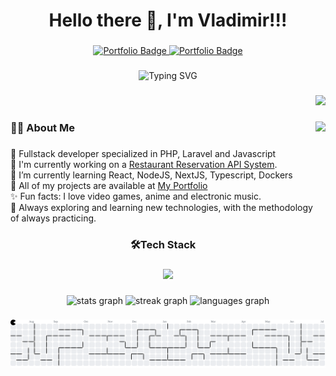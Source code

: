 <h1 align="center">Hello there 👋, I'm Vladimir!!!</h1>

###

<div align="center">
  <a href="https://vfh-portfolio.netlify.app/" target="_blank">
    <img src="https://img.shields.io/badge/PORTFOLIO-222222?style=for-the-badge&logoColor=1DCD9F" alt="Portfolio Badge"/>
  </a>
  <a href="https://www.linkedin.com/in/vladimir-faundezh/" target="_blank">
    <img src="https://img.shields.io/badge/LINKEDIN-0E76A8?style=for-the-badge" alt="Portfolio Badge"/>
  </a>
</div>

###

<div align="center">
  <img src="https://readme-typing-svg.herokuapp.com?font=Fira+Code&weight=200&size=22&pause=1000&width=435&lines=Fullstack+Developer+%7C+IT+Support" alt="Typing SVG" />
</div>

###

<div align="right">
  <img src="https://visitor-badge.laobi.icu/badge?page_id=vfaundez-dev.vfaundez-dev&left_color=darkslategrey&right_color=darkslateblue"  />
</div>

###

<img align="right" height="200" src="https://media3.giphy.com/media/v1.Y2lkPTc5MGI3NjExamQxeDRsZmg2MDFhaGRxYm5nMnJwOXJhZ2VneGwya21mN2h2bmllaiZlcD12MV9pbnRlcm5hbF9naWZfYnlfaWQmY3Q9Zw/lP8ezu4iNVmZYOZn3j/giphy.gif"  />

###

<h3 align="left">🧑‍💻 About Me</h3>

###

<p align="left">
  🚀 Fullstack developer specialized in PHP, Laravel and Javascript <br>
  🔨 I'm currently working on a <a href="https://github.com/vfaundez-dev/sistema_reserva_restaurantes" target="_blank">Restaurant Reservation API System</a>. <br>
  🌱 I’m currently learning React, NodeJS, NextJS, Typescript, Dockers <br>
  💼 All of my projects are available at <a href="https://vfh-portfolio.netlify.app/" target="_blank">My Portfolio</a> <br>
  ✨ Fun facts: I love video games, anime and electronic music. <br>
  🧠 Always exploring and learning new technologies, with the methodology of always practicing.
</p>

###

<h3 align="center">🛠️Tech Stack</h3>

###

<p align="center">
  <img
    src="https://skillicons.dev/icons?i=html,css,javascript,php,laravel,jquery,bootstrap,tailwindcss,mysql,postgresql,sqlite,astro,vite,npm,pnpm,git,github,linux,ubuntu,netlify,vercel,cloudflare,firebase,postman&perline=12"
  />
</p>

###

<div align="center">
  <img src="https://github-readme-stats.vercel.app/api?username=vfaundez-dev&hide_title=false&hide_rank=false&show_icons=true&include_all_commits=true&count_private=true&disable_animations=false&theme=tokyonight&locale=en&hide_border=true&order=1" height="150" alt="stats graph"  />
  <img src="https://streak-stats.demolab.com?user=vfaundez-dev&locale=en&mode=weekly&theme=tokyonight&hide_border=true&border_radius=5&order=3" height="150" alt="streak graph"  />
  <img src="https://github-readme-stats.vercel.app/api/top-langs?username=vfaundez-dev&locale=en&hide_title=false&layout=compact&card_width=320&langs_count=5&theme=tokyonight&hide_border=true&order=2" height="150" alt="languages graph"  />
</div>

###

<div align="center">
  <picture>
    <source
      media="(prefers-color-scheme: dark)"
      srcset="https://raw.githubusercontent.com/vfaundez-dev/vfaundez-dev/output/pacman-contribution-graph-dark.svg"
    >
    <source
      media="(prefers-color-scheme: light)"
      srcset="https://raw.githubusercontent.com/vfaundez-dev/vfaundez-dev/output/pacman-contribution-graph.svg"
    >
    <img
      alt="pacman contribution graph"
      src="https://raw.githubusercontent.com/vfaundez-dev/vfaundez-dev/output/pacman-contribution-graph.svg"
    >
  </picture>
</div>

###